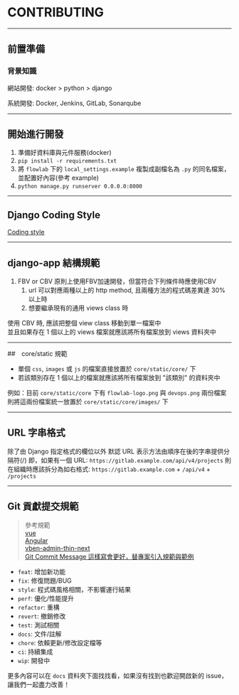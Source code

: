 # CONTRIBUTING

---

## 前置準備

### 背景知識

網站開發:
docker > python > django

系統開發:
Docker, Jenkins, GitLab, Sonarqube

---

## 開始進行開發

1. 準備好資料庫與元件服務(docker)
2. `pip install -r requirements.txt`
3. 將 `flowlab` 下的 `local_settings.example` 複製成副檔名為 `.py` 的同名檔案，並配置好內容(參考 example)
4. `python manage.py runserver 0.0.0.0:8000`

---

## Django Coding Style

[Coding style](https://docs.djangoproject.com/en/dev/internals/contributing/writing-code/coding-style/)

---

## django-app 結構規範

1. FBV or CBV
原則上使用FBV加速開發，但當符合下列條件時應使用CBV
    1. url 可以對應兩種以上的 http method, 且兩種方法的程式碼差異達 30% 以上時
    2. 想要繼承現有的通用 views class 時

使用 CBV 時, 應該把整個 view class 移動到單一檔案中  
並且如果存在 1 個以上的 views 檔案就應該將所有檔案放到 views 資料夾中

---

##　core/static 規範

- 單個 `css`, `images` 或 `js` 的檔案直接放置於 `core/static/core/` 下
- 若該類別存在 1 個以上的檔案就應該將所有檔案放到 "該類別" 的資料夾中

例如：目前 `core/static/core` 下有 `flowlab-logo.png` 與 `devops.png` 兩份檔案  
則將這兩份檔案統一放置於 `core/static/core/images/` 下

---

## URL 字串格式

除了由 Django 指定格式的欄位以外
默認 URL 表示方法由順序在後的字串提供分隔符(/)
即，如果有一個 URL: `https://gitlab.example.com/api/v4/projects`
則在組織時應該拆分為如右格式: `https://gitlab.example.com` + `/api/v4` + `/projects`

---

## Git 貢獻提交規範
> 參考規範  
> [vue](https://github.com/vuejs/vue/blob/dev/.github/COMMIT_CONVENTION.md)  
> [Angular](https://github.com/conventional-changelog/conventional-changelog/tree/master/packages/conventional-changelog-angular)  
> [vben-admin-thin-next](https://github.com/anncwb/vben-admin-thin-next/blob/main/README.md)  
> [Git Commit Message 這樣寫會更好，替專案引入規範與範例](https://wadehuanglearning.blogspot.com/2019/05/commit-commit-commit-why-what-commit.html)

- `feat`: 增加新功能
- `fix`: 修復問題/BUG
- `style`: 程式碼風格相關，不影響運行結果
- `perf`: 優化/性能提升
- `refactor`: 重構
- `revert`: 撤銷修改
- `test`: 測試相關
- `docs`: 文件/註解
- `chore`: 依賴更新/修改設定檔等
- `ci`: 持續集成
- `wip`: 開發中

更多內容可以在 `docs` 資料夾下面找找看，如果沒有找到也歡迎開啟新的 issue，讓我們一起盡力改善！
